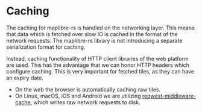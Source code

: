 # Caching

The caching for maplibre-rs is handled on the networking layer. This means that data which is fetched over slow IO is cached in
the format of the network requests. The maplibre-rs library is not introducing a separate serialization format for caching.

Instead, caching functionality of HTTP client libraries of the web platform are used. This has the advantage that we can
honor HTTP headers which configure caching. This is very important for fetched tiles, as they can have an expiry date.

* On the web the browser is automatically caching raw tiles.
* On Linux, macOS, iOS and Android we are
  utilizing [reqwest-middleware-cache](https://crates.io/crates/reqwest-middleware-cache/), which writes raw network
  requests to disk.
